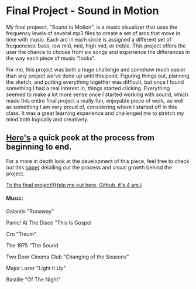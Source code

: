 <html>
<body>

<h1>Final Project - Sound in Motion</h1>
<p> My final projeect, "Sound in Motion", is a music visualizer that uses the frequency levels of several mp3 files to 
create a set of arcs that move in time with music.  Each arc in each circle is assigned a different set of frequencies:
bass, low mid, mid, high mid, or treble.  This project offers the user the chance to choose from six songs and experience 
the differences in the way each piece of music "looks".</p>
<p>For me, this project was both a huge challenge and somehow much easier than any project we've done up until this point. Figuring things out, planning the sketch, and putting everything together was difficult, but once I found something I had a real interest in, things started clicking. Everything seemed to make a lot more sense once I started working with sound, which made this entire final project a really fun, enjoyable piece of work, as well as something I am very proud of, considering where I started off in this class. It was a great learning experience and challenged me to stretch my mind both logically and creatively.</p>
<h2><a href = "https://www.youtube.com/watch?v=zaRsl1F_GAI">Here's</a> a quick peek at the process from beginning to end.</h2>
<p>For a more in depth look at the development of this piece, feel free to check out this <a href = "https://github.com/egriffin2/egriffin2.github.io/blob/master/TheRealThing/191FinalPaper.pdf">paper</a>
detailing out the process and visual growth behind the project.</p>
<a href = "https://egriffin2.github.io/TheRealThing/">To the final project!(Help me out here, Github, it's 4 am.)</a>
<h4>Music:</h4>
<p>Galantis "Runaway"</p>
<p>Panic! At The Disco "This Is Gospel</p>
<p>Cro "Traum"</p>
<p>The 1975 "The Sound</p>
<p>Two Door Cinema Club "Changing of the Seasons"</p>
<p>Major Lazer "Light It Up"</p>
<p>Bastille "Of The Night"</p>
